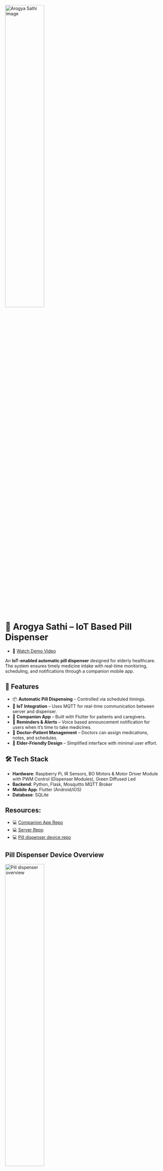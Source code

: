 <img src="https://github.com/user-attachments/assets/7001829a-08c7-46ca-a1e1-5cf2f8b73cc6" alt="Arogya Sathi Image" width="50%">

# 🏥 Arogya Sathi – IoT Based Pill Dispenser

- 🎥 [Watch Demo Video](https://youtu.be/E0JN5Vs1H8Q?feature=shared)  

An **IoT-enabled automatic pill dispenser** designed for elderly healthcare.  
The system ensures timely medicine intake with real-time monitoring, scheduling, and notifications through a companion mobile app.  


## 🚀 Features
- 📦 **Automatic Pill Dispensing** – Controlled via scheduled timings.  
- 📡 **IoT Integration** – Uses MQTT for real-time communication between server and dispenser.  
- 📲 **Companion App** – Built with Flutter for patients and caregivers.  
- 🔔 **Reminders & Alerts** – Voice based announcement notification for users when it’s time to take medicines.  
- 📑 **Doctor–Patient Management** – Doctors can assign medications, notes, and schedules.  
- 👴 **Elder-Friendly Design** – Simplified interface with minimal user effort.  


## 🛠️ Tech Stack
- **Hardware**: Raspberry Pi, IR Sensors, BO Motors & Motor Driver Module with PWM Control (Dispenser Modules), Green Diffused Led  
- **Backend**: Python, Flask, Mosquitto MQTT Broker  
- **Mobile App**: Flutter (Android/iOS)  
- **Database**: SQLite

## Resources:
- 💻 [Companion App Repo](https://github.com/SP-XD/pill_dispenser_client_.git)  
- 💻 [Server Repo](https://github.com/SP-XD/pill_dispenser_server)  
- 💻 [Pill dispenser device repo](https://github.com/SP-XD/pill_dispenser_device)

## Pill Dispenser Device Overview
<img width="50%" alt="Pill dispenser overview" src="https://github.com/user-attachments/assets/a7ff70e0-ead5-4d87-8715-5ed282388d02" />

## 📐 System Architecture

1. **Raspberry Pi Client**  
   - Controls pill dispenser modules  
   - Detects pill pickup via IR sensors  
   - Communicates with server via MQTT  

2. **Server (Backend)**  
   - Manages doctors, patients, medicines, and schedules  
   - Publishes MQTT commands for dispensing  
   - Stores logs and health-related notes  

3. **Companion App**  
   - Doctor and patient login  
   - Medicine schedule management  
   - Notifications & reminders  

## Circuit Diagram (Pill Dispenser System)
<img width="50%" alt="circuit diagram" src="https://github.com/user-attachments/assets/9813ff85-7c45-404d-a9c7-b87f4074dd6d" />




